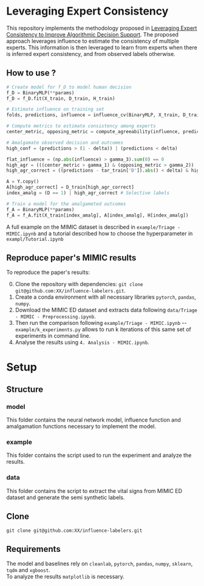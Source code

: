 # Leveraging Expert Consistency
This repository implements the methodology proposed in [Leveraging Expert Consistency to Improve Algorithmic Decision Support](https://arxiv.org/pdf/2101.09648.pdf). The proposed approach leverages influence to estimate the consistency of multiple experts. This information is then leveraged to learn from experts when there is inferred expert consistency, and from observed labels otherwise.

## How to use ?
```python
# Create model for f_D to model human decision
f_D = BinaryMLP(**params)
f_D = f_D.fit(X_train, D_train, H_train)

# Estimate influence on training set 
folds, predictions, influence = influence_cv(BinaryMLP, X_train, D_train, H_train, params = params, l1_penalties = [0.001, 0.01, 0.1, 1])

# Compute metrics to estimate consistency among experts
center_metric, opposing_metric = compute_agreeability(influence, predictions)

# Amalgamate observed decision and outcomes
high_conf = (predictions > (1 - delta)) | (predictions < delta)

flat_influence = (np.abs(influence) > gamma_3).sum(0) == 0
high_agr = (((center_metric > gamma_1) & (opposing_metric > gamma_2)) | flat_influence) & high_conf
high_agr_correct = ((predictions - tar_train['D']).abs() < delta) & high_agr

A = Y.copy()
A[high_agr_correct] = D_train[high_agr_correct]
index_amalg = (D == 1) | high_agr_correct # Selective labels

# Train a model for the amalgameted outcomes
f_A = BinaryMLP(**params)
f_A = f_A.fit(X_train[index_amalg], A[index_amalg], H[index_amalg])
```

A full example on the MIMIC dataset is described in `example/Triage - MIMIC.ipynb` and a tutorial described how to choose the hyperparameter in `exampl/Tutorial.ipynb`

## Reproduce paper's MIMIC results
To reproduce the paper's results:

0. Clone the repository with dependencies: `git clone git@github.com:XX/influence-labelers.git`.
1. Create a conda environment with all necessary libraries `pytorch`, `pandas`, `numpy`.
2. Download the MIMIC ED dataset and extracts data following `data/Triage - MIMIC - Preprocessing.ipynb`.
3. Then run the comparison following `example/Triage - MIMIC.ipynb` -- `example/k_experiments.py` allows to run k iterations of this same set of experiments in command line.
5. Analyse the results using `4. Analysis - MIMIC.ipynb`.

# Setup
## Structure

### model
This folder contains the neural network model, influence function and amalgamation functions necessary to implement the model.

### example
This folder contains the script used to run the experiment and analyze the results.

### data
This folder contains the script to extract the vital signs from MIMIC ED dataset and generate the semi synthetic labels.

## Clone
```
git clone git@github.com:XX/influence-labelers.git
```

## Requirements
The model and baselines rely on `cleanlab`, `pytorch`, `pandas`, `numpy`, `sklearn`, `tqdm` and `xgboost`.  
To analyze the results `matplotlib` is necessary.
